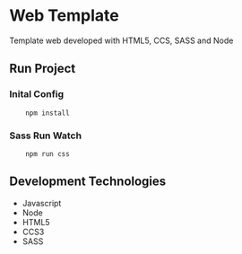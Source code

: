 # Web Template
Template web developed with HTML5, CCS, SASS and Node

## Run Project

### Inital Config
```
    npm install
```

### Sass Run Watch
```
    npm run css
```

## Development Technologies
* Javascript
* Node
* HTML5
* CCS3
* SASS